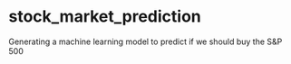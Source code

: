 # stock_market_prediction
Generating a machine learning model to predict if we should buy the S&amp;P 500 
